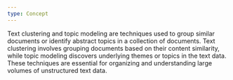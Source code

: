 ```yaml
---
type: Concept
---
```


Text clustering and topic modeling are techniques used to group similar documents or identify abstract topics in a collection of documents. Text clustering involves grouping documents based on their content similarity, while topic modeling discovers underlying themes or topics in the text data. These techniques are essential for organizing and understanding large volumes of unstructured text data.